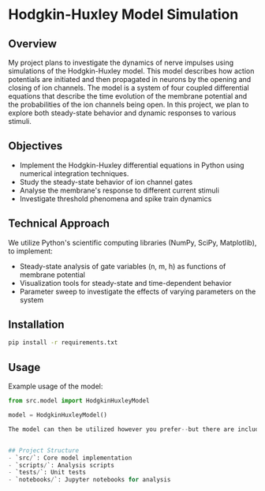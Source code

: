 # Hodgkin-Huxley Model Simulation

## Overview
My project plans to investigate the dynamics of nerve impulses using simulations of the Hodgkin-Huxley model. This model describes how action potentials are initiated and then propagated in neurons by the opening and closing of ion channels. The model is a system of four coupled differential equations that describe the time evolution of the membrane potential and the probabilities of the ion channels being open. In this project, we plan to explore both steady-state behavior and dynamic responses to various stimuli.

## Objectives
 * Implement the Hodgkin-Huxley differential equations in Python using numerical integration techniques.
 * Study the steady-state behavior of ion channel gates
 * Analyse the membrane's response to different current stimuli
 * Investigate threshold phenomena and spike train dynamics

## Technical Approach
We utilize Python's scientific computing libraries (NumPy, SciPy, Matplotlib), to implement:
 * Steady-state analysis of gate variables (n, m, h) as functions of membrane potential
 * Visualization tools for steady-state and time-dependent behavior
 * Parameter sweep to investigate the effects of varying parameters on the system

## Installation
```bash
pip install -r requirements.txt
```

## Usage
Example usage of the model:
```python
from src.model import HodgkinHuxleyModel

model = HodgkinHuxleyModel()

The model can then be utilized however you prefer--but there are included tests in the repository as well.


## Project Structure
- `src/`: Core model implementation
- `scripts/`: Analysis scripts
- `tests/`: Unit tests
- `notebooks/`: Jupyter notebooks for analysis
